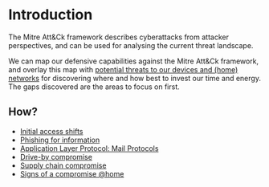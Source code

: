 # Introduction

The Mitre Att&Ck framework describes cyberattacks from attacker perspectives, and can be used for analysing the current threat landscape.

We can map our defensive capabilities against the Mitre Att&Ck framework, and overlay this map with [potential threats to our devices and (home) networks](../backdrop/README.md) for discovering where and how best to invest our time and energy. The gaps discovered are the areas to focus on first.

## How?

* [Initial access shifts](initial.md)
* [Phishing for information](phishing.md)
* [Application Layer Protocol: Mail Protocols](c2.md)
* [Drive-by compromise](drive-by.md)
* [Supply chain compromise](supply-chain.md)
* [Signs of a compromise @home](iocs.md)

